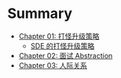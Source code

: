 # Summary

* [Chapter 01: 打怪升级策略](ch01.md)
	* [SDE 的打怪升级策略](ch01/sde_up.md)
* [Chapter 02: 面试 Abstraction](ch02.md)
* [Chapter 03: 人际关系](ch03.md)

